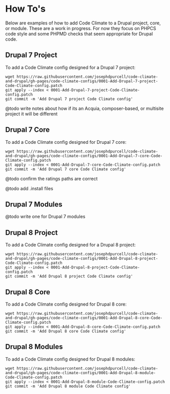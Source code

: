 # How To's

Below are examples of how to add Code Climate to a Drupal project, core, or module. These are a work in progress. For now they focus on PHPCS code style and some PHPMD checks that seem appropriate for Drupal code.

## Drupal 7 Project

To add a Code Climate config designed for a Drupal 7 project:

```
wget https://raw.githubusercontent.com/josephdpurcell/code-climate-and-drupal/gh-pages/code-climate-configs/0001-Add-Drupal-7-project-Code-Climate-config.patch
git apply --index < 0001-Add-Drupal-7-project-Code-Climate-config.patch
git commit -m 'Add Drupal 7 project Code Climate config'
```

@todo write notes about how if its an Acquia, composer-based, or multisite project it will be different

## Drupal 7 Core

To add a Code Climate config designed for Drupal 7 core:

```
wget https://raw.githubusercontent.com/josephdpurcell/code-climate-and-drupal/gh-pages/code-climate-configs/0001-Add-Drupal-7-core-Code-Climate-config.patch
git apply --index < 0001-Add-Drupal-7-core-Code-Climate-config.patch
git commit -m 'Add Drupal 7 core Code Climate config'
```

@todo confirm the ratings paths are correct

@todo add .install files

## Drupal 7 Modules

@todo write one for Drupal 7 modules

## Drupal 8 Project

To add a Code Climate config designed for a Drupal 8 project:

```
wget https://raw.githubusercontent.com/josephdpurcell/code-climate-and-drupal/gh-pages/code-climate-configs/0001-Add-Drupal-8-project-Code-Climate-config.patch
git apply --index < 0001-Add-Drupal-8-project-Code-Climate-config.patch
git commit -m 'Add Drupal 8 project Code Climate config'
```

## Drupal 8 Core

To add a Code Climate config designed for Drupal 8 core:

```
wget https://raw.githubusercontent.com/josephdpurcell/code-climate-and-drupal/gh-pages/code-climate-configs/0001-Add-Drupal-8-core-Code-Climate-config.patch
git apply --index < 0001-Add-Drupal-8-core-Code-Climate-config.patch
git commit -m 'Add Drupal 8 core Code Climate config'
```

## Drupal 8 Modules

To add a Code Climate config designed for Drupal 8 modules:

```
wget https://raw.githubusercontent.com/josephdpurcell/code-climate-and-drupal/gh-pages/code-climate-configs/0001-Add-Drupal-8-module-Code-Climate-config.patch
git apply --index < 0001-Add-Drupal-8-module-Code-Climate-config.patch
git commit -m 'Add Drupal 8 module Code Climate config'
```

